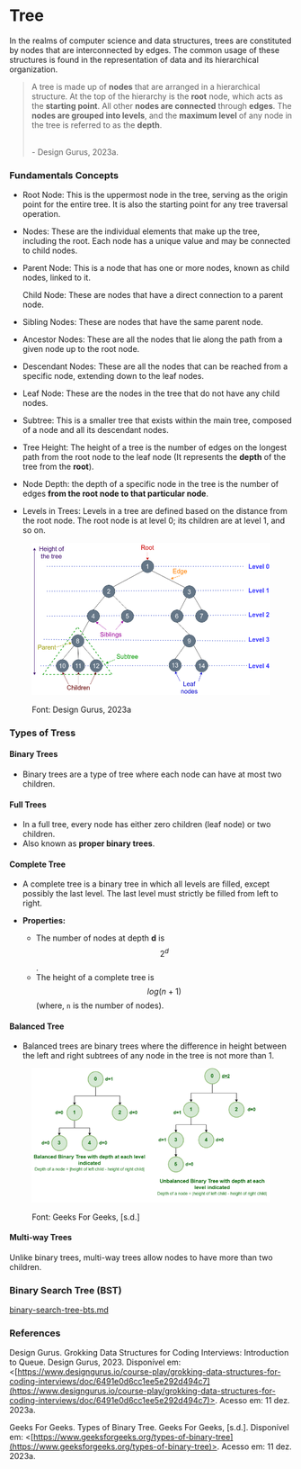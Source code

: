 # Tree

In the realms of computer science and data structures, trees are constituted by nodes that are interconnected by edges. The common usage of these structures is found in the representation of data and its hierarchical organization.



> A tree is made up of **nodes** that are arranged in a hierarchical structure. At the top of the hierarchy is the **root** node, which acts as the **starting point**. All other **nodes are connected** through **edges**. The **nodes are grouped into levels**, and the **maximum level** of any node in the tree is referred to as the **depth**.
>
> \
> \- Design Gurus, 2023a.



### Fundamentals Concepts

* Root Node: This is the uppermost node in the tree, serving as the origin point for the entire tree. It is also the starting point for any tree traversal operation.
* Nodes: These are the individual elements that make up the tree, including the root. Each node has a unique value and may be connected to child nodes.
*   Parent Node: This is a node that has one or more nodes, known as child nodes, linked to it.

    Child Node: These are nodes that have a direct connection to a parent node.
* Sibling Nodes: These are nodes that have the same parent node.
* Ancestor Nodes: These are all the nodes that lie along the path from a given node up to the root node.
* Descendant Nodes: These are all the nodes that can be reached from a specific node, extending down to the leaf nodes.
* Leaf Node: These are the nodes in the tree that do not have any child nodes.
* Subtree: This is a smaller tree that exists within the main tree, composed of a node and all its descendant nodes.
* Tree Height: The height of a tree is the number of edges on the longest path from the root node to the leaf node (It represents the **depth** of the tree from the **root**).
* Node Depth: the depth of a specific node in the tree is the number of edges **from the root node to that particular node**.
* Levels in Trees: Levels in a tree are defined based on the distance from the root node. The root node is at level 0; its children are at level 1, and so on.

<figure><img src="../../.gitbook/assets/image (3).png" alt="" width="563"><figcaption><p>Font: Design Gurus, 2023a</p></figcaption></figure>



### Types of Tress

#### Binary Trees

* Binary trees are a type of tree where each node can have at most two children.



#### Full Trees

* In a full tree, every node has either zero children (leaf node) or two children.
* Also known as **proper binary trees**.



#### Complete Tree

* A complete tree is a binary tree in which all levels are filled, except possibly the last level. The last level must strictly be filled from left to right.
*   **Properties:**

    * The number of nodes at depth **d** is $$2^d$$ .
    * The height of a complete tree is  $$log(n+1)$$ (where, `n` is the number of nodes).



#### Balanced Tree <a href="#balanced-tree" id="balanced-tree"></a>

* Balanced trees are binary trees where the difference in height between the left and right subtrees of any node in the tree is not more than 1.

<figure><img src="../../.gitbook/assets/image (1) (1).png" alt=""><figcaption><p>Font: Geeks For Geeks, [s.d.]</p></figcaption></figure>



#### Multi-way Trees

Unlike binary trees, multi-way trees allow nodes to have more than two children.



### Binary Search Tree (BST)

[binary-search-tree-bts.md](binary-search-tree-bts.md "mention")



### References <a href="#the-concept-of-a-circular-queue" id="the-concept-of-a-circular-queue"></a>

Design Gurus. Grokking Data Structures for Coding Interviews: Introduction to Queue. Design Gurus, 2023. Disponível em: <[https://www.designgurus.io/course-play/grokking-data-structures-for-coding-interviews/doc/6491e0d6cc1ee5e292d494c7](https://www.designgurus.io/course-play/grokking-data-structures-for-coding-interviews/doc/6491e0d6cc1ee5e292d494c7)>. Acesso em: 11 dez. 2023a.

Geeks For Geeks. Types of Binary Tree. Geeks For Geeks, \[s.d.]. Disponível em: <[https://www.geeksforgeeks.org/types-of-binary-tree](https://www.geeksforgeeks.org/types-of-binary-tree)>. Acesso em: 11 dez. 2023a.




